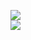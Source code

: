 [![](https://img.shields.io/badge/Made%20With-Github%20Spray-lightgrey.svg?style=for-the-badge&logo=github)](https://github.com/Annihil/github-spray#5685)  
[![](https://i.imgur.com/2DrTn0Z.gif)](https://github.com/Annihil/github-spray)
